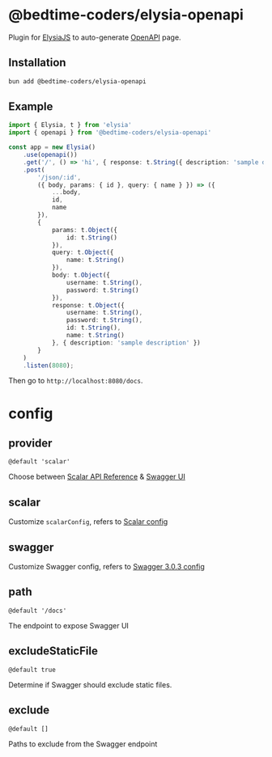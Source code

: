# @bedtime-coders/elysia-openapi
Plugin for [ElysiaJS](https://github.com/elysiajs/elysia) to auto-generate [OpenAPI](https://github.com/OAI/OpenAPI-Specification) page.

## Installation
```bash
bun add @bedtime-coders/elysia-openapi
```

## Example
```typescript
import { Elysia, t } from 'elysia'
import { openapi } from '@bedtime-coders/elysia-openapi'

const app = new Elysia()
    .use(openapi())
    .get('/', () => 'hi', { response: t.String({ description: 'sample description' }) })
    .post(
        '/json/:id',
        ({ body, params: { id }, query: { name } }) => ({
            ...body,
            id,
            name
        }),
        {
            params: t.Object({
                id: t.String()
            }),
            query: t.Object({
                name: t.String()
            }),
            body: t.Object({
                username: t.String(),
                password: t.String()
            }),
            response: t.Object({
                username: t.String(),
                password: t.String(),
                id: t.String(),
                name: t.String()
            }, { description: 'sample description' })
        }
    )
    .listen(8080);
```

Then go to `http://localhost:8080/docs`.

# config

## provider
`@default 'scalar'`

Choose between [Scalar API Reference](https://github.com/scalar/scalar) & [Swagger UI](https://github.com/swagger-api/swagger-ui)

## scalar
Customize `scalarConfig`, refers to [Scalar config](https://github.com/scalar/scalar/blob/main/documentation/configuration.md)

## swagger
Customize Swagger config, refers to [Swagger 3.0.3 config](https://swagger.io/specification/v3)

## path
`@default '/docs'`

The endpoint to expose Swagger UI

## excludeStaticFile
`@default true`

Determine if Swagger should exclude static files.

## exclude
`@default []`

Paths to exclude from the Swagger endpoint
